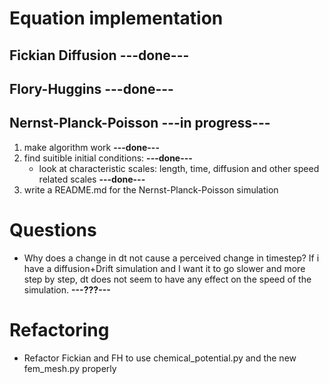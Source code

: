 # Equation implementation

## Fickian Diffusion **---done---**

## Flory-Huggins **---done---**

## Nernst-Planck-Poisson **---in progress---**

1. make algorithm work **---done---**
2. find suitible initial conditions: **---done---** 
    - look at characteristic scales: length, time, diffusion and other speed related scales **---done---**
3. write a README.md for the Nernst-Planck-Poisson simulation


# Questions

- Why does a change in dt not cause a perceived change in timestep? If i have a diffusion+Drift simulation and I want it to go slower and more step by step, dt does not seem to have any effect on the speed of the simulation. **---???---**


# Refactoring

- Refactor Fickian and FH to use chemical_potential.py and the new fem_mesh.py properly 
